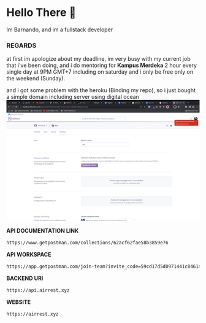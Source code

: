 # Hello There 👋
Im Barnando, and im a fullstack developer
### REGARDS
at first im apologize about my deadline, im very busy with my current job that i've been doing, and i do mentoring for **Kampus Merdeka** 2 hour every single day at 9PM GMT+7 including on saturday and i only be free only on the weekend (Sunday).

and i got some problem with the heroku (Binding my repo), so i just bought a simple domain including server using digital ocean
<img src="./.github/images/ErrorHeroku.png"/>



**API DOCUMENTATION LINK**

```bash
https://www.getpostman.com/collections/62acf62fae58b3859e76
```
**API WORKSPACE**
```bash
https://app.getpostman.com/join-team?invite_code=59cd17d5d0971441c8461a657f82d397&target_code=96d47a00a6530a3d8c2bbabc1cec6f52
```

**BACKEND URI**
```bash
https://api.airrest.xyz
```

**WEBSITE**
```bash
https://airrest.xyz
```
